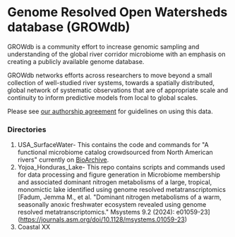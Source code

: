 # Genome Resolved Open Watersheds database (GROWdb)
GROWdb is a community effort to increase genomic sampling and understanding of the global river corridor microbiome with an emphasis on creating a publicly available genome database. 

GROWdb networks efforts across researchers to move beyond a small collection of well-studied river systems, towards a spatially distributed, global network of systematic observations that are of appropriate scale and continuity to inform predictive models from local to global scales. 

Please see [our authorship agreement](https://docs.google.com/document/d/1DcqMnlGiqw3wbqwjtb_i7M4XZdK47ZxN/edit?usp=sharing&ouid=107108008331383885871&rtpof=true&sd=true) for guidelines on using this data. 

### Directories
1. USA_SurfaceWater- This contains the code and commands for "A functional microbiome catalog crowdsourced from North American rivers" currently on [BioArchive](https://www.biorxiv.org/content/10.1101/2023.07.22.550117v1).
2. Yojoa_Honduras_Lake- This repo contains scripts and commands used for data processing and figure generation in Microbiome membership and associated dominant nitrogen metabolisms of a large, tropical, monomictic lake identified using genome resolved metatranscriptomics
   [Fadum, Jemma M., et al. "Dominant nitrogen metabolisms of a warm, seasonally anoxic freshwater ecosystem revealed         using genome resolved metatranscriptomics." Msystems 9.2 (2024): e01059-23] (https://journals.asm.org/doi/10.1128/msystems.01059-23)
3. Coastal XX

